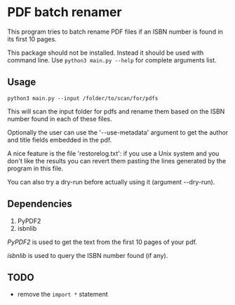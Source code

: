 # PDF batch renamer
This program tries to batch rename PDF files if an ISBN number is found in its first 10 pages.

This package should not be installed. Instead it should be used with command line.
Use
`python3 main.py --help`
for complete arguments list.

## Usage
`python3 main.py --input /folder/to/scan/for/pdfs`

This will scan the input folder for pdfs and rename them based on the ISBN number found in each of these files.

Optionally the user can use the '--use-metadata' argument to get the author and title fields embedded in the pdf.

A nice feature is the file 'restorelog.txt': if you use a Unix system and you don't like the results you can revert them pasting the lines generated by the program in this file.

You can also try a dry-run before actually using it (argument --dry-run).
## Dependencies
1. PyPDF2
2. isbnlib

*PyPDF2* is used to get the text from the first 10 pages of your pdf.

*isbnlib* is used to query the ISBN number found (if any).

## TODO
- remove the `import *` statement
